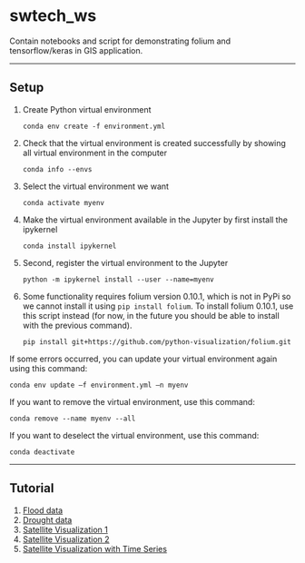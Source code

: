 # swtech_ws
Contain notebooks and script for demonstrating folium and tensorflow/keras in GIS application. 

----
## Setup

1. Create Python virtual environment
    ```
    conda env create -f environment.yml
    ```

2. Check that the virtual environment is created successfully by showing all virtual environment in the computer
    ```
    conda info --envs
    ```

3. Select the virtual environment we want
    ```
    conda activate myenv
    ```

4. Make the virtual environment available in the Jupyter by first install the ipykernel
    ```
    conda install ipykernel
    ```

5. Second, register the virtual environment to the Jupyter
    ```
    python -m ipykernel install --user --name=myenv
    ```

6. Some functionality requires folium version 0.10.1, which is not in PyPi so we cannot install it using `pip install folium`. To  install folium 0.10.1, use this script instead (for now, in the future you should be able to install with the previous command). 
    ```
    pip install git+https://github.com/python-visualization/folium.git
    ```


If some errors occurred, you can update your virtual environment again using this command:
```
conda env update –f environment.yml –n myenv
```

If you want to remove the virtual environment, use this command:
```
conda remove --name myenv --all
```

If you want to deselect the virtual environment, use this command:
```
conda deactivate
```

----
## Tutorial
1. [Flood data](https://github.com/sgulyano/swtech_ws/blob/master/flood_viz.ipynb)
2. [Drought data](https://github.com/sgulyano/swtech_ws/blob/master/drought_viz.ipynb)
3. [Satellite Visualization 1](https://github.com/sgulyano/swtech_ws/blob/master/sat_viz1.ipynb)
4. [Satellite Visualization 2](https://github.com/sgulyano/swtech_ws/blob/master/sat_viz2.ipynb)
5. [Satellite Visualization with Time Series](https://github.com/sgulyano/swtech_ws/blob/master/sat_viz_time.ipynb)